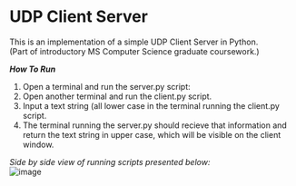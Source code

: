 # UDP Client Server
This is an implementation of a simple UDP Client Server in Python.</br>
(Part of introductory MS Computer Science graduate coursework.)

***How To Run***</br>
1. Open a terminal and run the server.py script: </br>
2. Open another terminal and run the client.py script. </br>
3. Input a text string (all lower case in the terminal running the client.py script.</br>
4. The terminal running the server.py should recieve that information and return the text string in upper case, which will be visible on the client window.</br>

*Side by side view of running scripts presented below:*</br>
![image](https://user-images.githubusercontent.com/13279722/209445990-ef7bfaca-c7ec-4430-9c8a-4806b52b645a.png)

